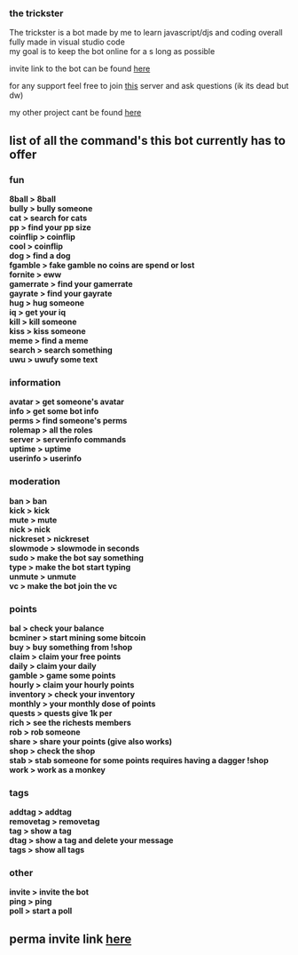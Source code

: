 ### the trickster
The trickster is a bot made by me to learn javascript/djs and coding overall  
fully made in visual studio code\
my goal is to keep the bot online for a s long as possible

invite link to the bot can be found [here](https://discord.com/oauth2/authorize?client_id=748985087420399717&scope=bot&permissions=67120320)

for any support feel free to join [this](https://discord.gg/TAp9Kt2) server and ask questions (ik its dead but dw)

my other project cant be found [here](https://skyblockdev.github.io/YetAnotherSkyblockBot/)



## list of all the command's this bot currently has to offer


### fun
**8ball > 8ball\
bully > bully someone\
cat > search for cats\
pp > find your pp size\
coinflip > coinflip\
cool > coinflip\
dog > find a dog\
fgamble > fake gamble no coins are spend or lost\
fornite > eww\
gamerrate > find your gamerrate\
gayrate > find your gayrate\
hug > hug someone\
iq > get your iq\
kill > kill someone\
kiss > kiss someone\
meme > find a meme\
search > search something\
uwu > uwufy some text**
### information
**avatar > get someone's avatar\
info > get some bot info \
perms > find someone's perms\
rolemap > all the roles\
server > serverinfo commands\
uptime > uptime\
userinfo > userinfo**
### moderation
**ban > ban\
kick > kick\
mute > mute\
nick > nick\
nickreset > nickreset\
slowmode > slowmode in seconds\
sudo > make the bot say something\
type > make the bot start typing\
unmute > unmute\
vc > make the bot join the vc**
### points
**bal > check your balance\
bcminer > start mining some bitcoin\
buy > buy something from !shop\
claim > claim your free points\
daily > claim your daily\
gamble > game some points\
hourly > claim your hourly points\
inventory > check your inventory\
monthly > your monthly dose of points\
quests > quests give 1k per\
rich > see the richests members\
rob > rob someone\
share > share your points (give also works)\
shop > check the shop\
stab > stab someone for some points requires having a dagger !shop\
work > work as a monkey**
### tags
**addtag > addtag\
removetag > removetag\
tag > show a tag\
dtag > show a tag and delete your message\
tags > show all tags**
### other
**invite > invite the bot\
ping > ping\
poll > start a poll**

## perma invite link [here](https://discord.com/oauth2/authorize?client_id=748985087420399717&scope=bot&permissions=67120320)
